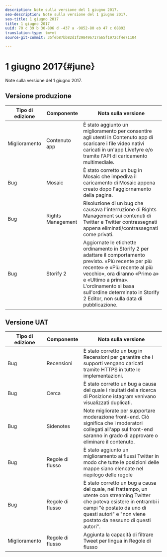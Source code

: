 ```yaml
---
description: Note sulla versione del 1 giugno 2017.
seo-description: Note sulla versione del 1 giugno 2017.
seo-title: 1 giugno 2017
title: 1 giugno 2017
uuid: 70 c 39 b 30-896 d -437 a -9852-80 eb 47 c 08892
translation-type: tm+mt
source-git-commit: 35feb87bb82d1f298496717a65f1972cf4e71104

---
```



# 1 giugno 2017{#june}

Note sulla versione del 1 giugno 2017.

## Versione produzione

| **Tipo di edizione** | **Componente** | **Nota sulla versione** |
|---|---|---|
| Miglioramento | Contenuto app | È stato aggiunto un miglioramento per consentire agli utenti in Contenuto app di scaricare i file video nativi caricati in un'app Livefyre e/o tramite l'API di caricamento multimediale. |
| Bug | Mosaic | È stato corretto un bug in Mosaic che impediva il caricamento di Mosaic appena creato dopo l'aggiornamento della pagina. |
| Bug | Rights Management | Risoluzione di un bug che causava l'interruzione di Rights Management sui contenuti di Twitter e Twitter contrassegnati appena eliminati/contrassegnati come privati. |
| Bug | Storify 2 | Aggiornate le etichette ordinamento in Storify 2 per adattare il comportamento previsto. «Più recente per più recente» e «Più recente al più vecchio», ora diranno «Primo a» e «Ultimo a prima». L'ordinamento si basa sull'ordine determinato in Storify 2 Editor, non sulla data di pubblicazione. |

## Versione UAT

| **Tipo di edizione** | **Componente** | **Nota sulla versione** |
|---|---|---|
| Bug | Recensioni | È stato corretto un bug in Recensioni per garantire che i supporti vengano caricati tramite HTTPS in tutte le implementazioni. |
| Bug | Cerca | È stato corretto un bug a causa del quale i risultati della ricerca di Posizione istagram venivano visualizzati duplicati. |
| Bug | Sidenotes | Note migliorate per supportare moderazione front-end. Ciò significa che i moderatori collegati all'app sul front-end saranno in grado di approvare o eliminare il contenuto. |
| Bug | Regole di flusso | È stato aggiunto un miglioramento ai flussi Twitter in modo che tutte le posizioni delle mappe siano elencate nel riepilogo delle regole |
| Bug | Regole di flusso | È stato corretto un bug a causa del quale, nel frattempo, un utente con streaming Twitter che poteva esistere in entrambi i campi "è postato da uno di questi autori" e "non viene postato da nessuno di questi autori". |
| Miglioramento | Regole di flusso | Aggiunta la capacità di filtrare Tweet per lingua in Regole di flusso |

